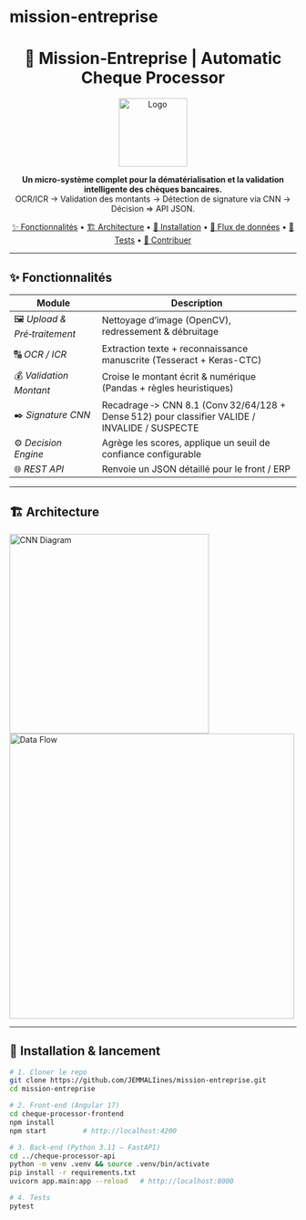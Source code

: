# mission-entreprise
<h1 align="center">🧾 Mission‑Entreprise | Automatic Cheque Processor</h1>

<p align="center">
  <img src="docs/images/logo_cheque.svg" width="120" alt="Logo">
</p>

<p align="center">
  <b>Un micro‑système complet pour la dématérialisation et la validation intelligente des chèques bancaires.</b><br>
  OCR/ICR → Validation des montants → Détection de signature via CNN → Décision ⇒ API JSON.
</p>

<p align="center">
  <a href="#-fonctionnalités">✨ Fonctionnalités</a> •
  <a href="#-architecture">🏗️ Architecture</a> •
  <a href="#-installation--lancement">🚀 Installation</a> •
  <a href="#-flux-de-données">🔄 Flux de données</a> •
  <a href="#-tests">🧪 Tests</a> •
  <a href="#-contribuer">🤝 Contribuer</a>
</p>

---

## ✨ Fonctionnalités
| Module | Description |
|--------|-------------|
| 🖼️ *Upload & Pré‑traitement* | Nettoyage d’image (OpenCV), redressement & débruitage |
| 🔠 *OCR / ICR* | Extraction texte + reconnaissance manuscrite (Tesseract + Keras-CTC) |
| 💰 *Validation Montant* | Croise le montant écrit & numérique (Pandas + règles heuristiques) |
| ✒️ *Signature CNN* | Recadrage ‑> CNN 8.1 (Conv 32/64/128 + Dense 512) pour classifier VALIDE / INVALIDE / SUSPECTE |
| ⚙️ *Decision Engine* | Agrège les scores, applique un seuil de confiance configurable |
| 🌐 *REST API* | Renvoie un JSON détaillé pour le front / ERP |

---

## 🏗️ Architecture

<img src="docs/images/cnn_architecture.png" width="350" alt="CNN Diagram"><br>
<img src="docs/images/data_flow_6_5_clean.pdf" width="500" alt="Data Flow">

---

## 🚀 Installation & lancement

```bash
# 1. Cloner le repo
git clone https://github.com/JEMMALIines/mission-entreprise.git
cd mission-entreprise

# 2. Front‑end (Angular 17)
cd cheque-processor-frontend
npm install
npm start         # http://localhost:4200

# 3. Back‑end (Python 3.11 – FastAPI)
cd ../cheque-processor-api
python -m venv .venv && source .venv/bin/activate
pip install -r requirements.txt
uvicorn app.main:app --reload   # http://localhost:8000

# 4. Tests
pytest
